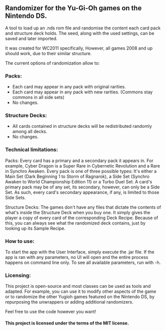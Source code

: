 ## Randomizer for the Yu-Gi-Oh games on the Nintendo DS.

A tool to load up an .nds rom file and randomise the content each card pack and structure deck holds.
The seed, along with the used settings, can be saved and later imported.

It was created for WC2011 specifically, However, all games 2008 and up should work, due to their similar structure.

The current options of randomization allow to:

### **Packs:**
  - Each card may appear in any pack with original rarities.
  - Each card may appear in any pack with new rarities. (Commons stay commons in all side sets)
  - No changes.
  
### **Structure Decks:**
  - All cards contained in structure decks will be redistributed randomly among all decks.
  - No changes.

### **Technical limitations:**
  Packs:
  Every card has a primary and a secondary pack it appears in. For example, Cyber Dragon is a Super Rare in
  Cybernetic Revolution and a Rare in Synchro Awaken. Every pack is one of three possible types: It's either a
  Main Set (Dark Beginning 1 to Storm of Ragnarok), a Side Set (Synchro Awaken to World Championship Edition 11)
  or a Turbo Duel Set. A card's primary pack may be of any set, its secondary, however, can only be a Side Set.
  As such, every card's secondary appearance, if any, is limited to those Side Sets.
  
  Structure Decks:
  The games don't have any files that dictate the contents of what's inside the Structure Deck when you buy one.
  It simply gives the player a copy of every card of the corresponding Deck Recipe. Because of this, you can always
  see what the randomized deck contains, just by looking up its Sample Recipe.

### **How to use:**
  To start the app with the User Interface, simply execute the .jar file. If the app is ran with any parameters,
  no UI will open and the entire process happens on command line only.
  To see all available parameters, run with -h.

### **Licensing:**
This project is open-source and most classes can be used as tools and adapted. For example, you can use it to
modify other aspects of the game or to randomize the other Yugioh games featured on the Nintendo DS, by repurposing
the unwrappers or adding additional randomizers.

Feel free to use the code however you want!


#### This project is licensed under the terms of the MIT license.
